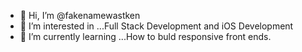 - 👋 Hi, I’m @fakenamewastken
- 👀 I’m interested in ...Full Stack Development and iOS Development
- 🌱 I’m currently learning ...How to buld responsive front ends.
